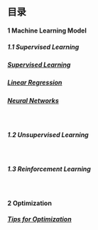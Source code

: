 ## 目录

#### 1   Machine Learning Model 

##### 1.1   Supervised Learning
##### [Supervised Learning](https://github.com/Janecxl/Notes/issues/5)
##### [Linear Regression](https://github.com/Janecxl/Notes/issues/4)
##### [Neural Networks](https://github.com/Janecxl/Notes/issues/6)
<br>

##### 1.2   Unsupervised Learning
<br>

##### 1.3   Reinforcement Learning
<br>

#### 2   Optimization
##### [Tips for Optimization](https://github.com/Janecxl/Notes/issues/3)

<br>

